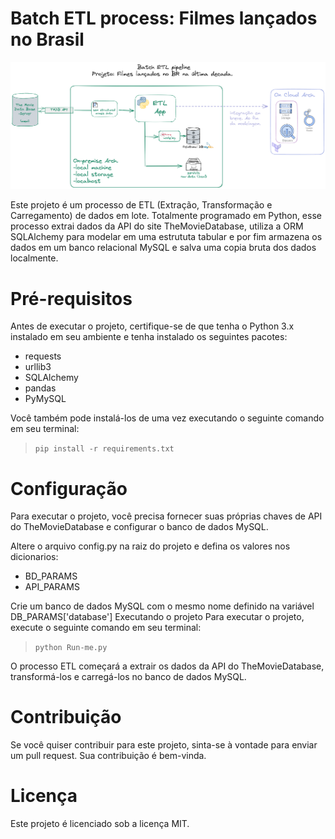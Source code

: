 # Batch ETL process: Filmes lançados no Brasil 

![esquema-arquitetura](https://github.com/ovne/ETL_Filmes-BR-ultima-decada-TMDB-/blob/main/docs/arquitetura-1.0.png)

Este projeto é um processo de ETL (Extração, Transformação e Carregamento) de dados em lote. Totalmente programado em Python, esse processo extrai dados da API do site TheMovieDatabase, utiliza a ORM SQLAlchemy para modelar em uma estrututa tabular e por fim armazena os dados em um banco relacional MySQL e salva uma copia bruta dos dados localmente.

# Pré-requisitos

Antes de executar o projeto, certifique-se de que tenha o Python 3.x instalado em seu ambiente e tenha instalado os seguintes pacotes:

- requests
- urllib3
- SQLAlchemy
- pandas
- PyMySQL

Você também pode instalá-los de uma vez executando o seguinte comando em seu terminal:

>`pip install -r requirements.txt`


# Configuração
Para executar o projeto, você precisa fornecer suas próprias chaves de API do TheMovieDatabase e configurar o banco de dados MySQL.

Altere o arquivo config.py na raiz do projeto e defina os valores nos dicionarios:

- BD_PARAMS
- API_PARAMS

Crie um banco de dados MySQL com o mesmo nome definido na variável DB_PARAMS['database']
Executando o projeto
Para executar o projeto, execute o seguinte comando em seu terminal:

>`python Run-me.py`

O processo ETL começará a extrair os dados da API do TheMovieDatabase, transformá-los e carregá-los no banco de dados MySQL.

# Contribuição
Se você quiser contribuir para este projeto, sinta-se à vontade para enviar um pull request. Sua contribuição é bem-vinda.

# Licença
Este projeto é licenciado sob a licença MIT.